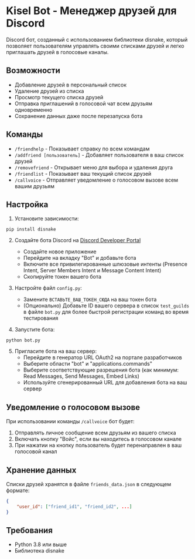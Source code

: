 # Kisel Bot - Менеджер друзей для Discord

Discord бот, созданный с использованием библиотеки disnake, который позволяет пользователям управлять своими списками друзей и легко приглашать друзей в голосовые каналы.

## Возможности

- Добавление друзей в персональный список
- Удаление друзей из списка
- Просмотр текущего списка друзей
- Отправка приглашений в голосовой чат всем друзьям одновременно
- Сохранение данных даже после перезапуска бота

## Команды

- `/friendhelp` - Показывает справку по всем командам
- `/addfriend [пользователь]` - Добавляет пользователя в ваш список друзей
- `/removefriend` - Открывает меню для выбора и удаления друга
- `/friendlist` - Показывает ваш текущий список друзей
- `/callvoice` - Отправляет уведомление о голосовом вызове всем вашим друзьям

## Настройка

1. Установите зависимости:
```
pip install disnake
```

2. Создайте бота Discord на [Discord Developer Portal](https://discord.com/developers/applications)
   - Создайте новое приложение
   - Перейдите на вкладку "Bot" и добавьте бота
   - Включите все привилегированные шлюзовые интенты (Presence Intent, Server Members Intent и Message Content Intent)
   - Скопируйте токен вашего бота

3. Настройте файл `config.py`:
   - Замените `ВСТАВЬТЕ_ВАШ_ТОКЕН_СЮДА` на ваш токен бота
   - (Опционально) Добавьте ID вашего сервера в список `test_guilds` в файле `bot.py` для более быстрой регистрации команд во время тестирования

4. Запустите бота:
```
python bot.py
```

5. Пригласите бота на ваш сервер:
   - Перейдите в генератор URL OAuth2 на портале разработчиков
   - Выберите области "bot" и "applications.commands"
   - Выберите соответствующие разрешения бота (как минимум: Read Messages, Send Messages, Embed Links)
   - Используйте сгенерированный URL для добавления бота на ваш сервер

## Уведомление о голосовом вызове

При использовании команды `/callvoice` бот будет:
1. Отправлять личное сообщение всем друзьям из вашего списка
2. Включать кнопку "Войс", если вы находитесь в голосовом канале
3. При нажатии на кнопку пользователь будет перенаправлен в ваш голосовой канал

## Хранение данных

Списки друзей хранятся в файле `friends_data.json` в следующем формате:
```json
{
    "user_id": ["friend_id1", "friend_id2", ...]
}
```

## Требования

- Python 3.8 или выше
- Библиотека disnake 